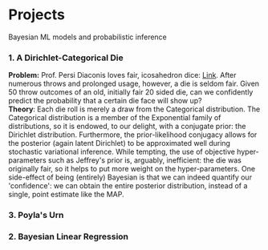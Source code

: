 # Projects
Bayesian ML models and probabilistic inference


### 1. A Dirichlet-Categorical Die
**Problem:** Prof. Persi Diaconis loves fair, icosahedron dice: [Link](https://www.jstor.org/stable/2324089). After numerous throws and prolonged usage, however, a die is seldom fair. Given 50 throw outcomes of an old, initially fair 20 sided die, can we confidently predict the probability that a certain die face will show up?
<br />**Theory**: Each die roll is merely a draw from the Categorical distribution. The Categorical distribution is a member of the Exponential family of distributions, so it is endowed, to our delight, with a conjugate prior: the Dirichlet distribution. Furthermore, the prior-likelihood conjugacy allows for the posterior (again latent Dirichlet) to be approximated well during stochastic variational inference. While tempting, the use of objective hyper-parameters such as Jeffrey's prior is, arguably, inefficient: the die was originally fair, so it helps to put more weight on the hyper-parameters. One side-effect of being (entirely) Bayesian is that we can indeed quantify our 'confidence': we can obtain the entire posterior distribution, instead of a single, point estimate like the MAP.


### 3. Poyla's Urn 

### 2. Bayesian Linear Regression

